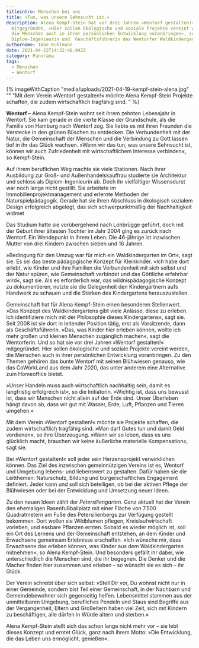 ```yaml
---
titleintro: Menschen bei uns
title: »Tun, was unsere Sehnsucht ist.«
description: Alena Kempf-Stein hat vor drei Jahren »Wentorf gestalten!«
  mitgegründet. »Hier sollen ökologische und soziale Projekte vereint werden,
  die Menschen auch in ihrer persönlichen Entwicklung voranbringen«, so die
  Diplom-Ingenieurin und  Geschäftsführerin des Wentorfer Waldkindergartens
authorname: Imke Kuhlmann
date: 2021-04-22T14:22:48.942Z
category: Panorama
tags:
  - Menschen
  - Wentorf
---
```

{% imageWithCaption "media/uploads/2021-04-19-kempf-stein-alena.jpg" "" "Mit dem Verein »Wentorf gestalten!« möchte Alena Kempf-Stein Projekte schaffen, die zudem wirtschaftlich tragfähig sind.   " %}



**Wentorf –** Alena Kempf-Stein wohnt seit ihrem zehnten Lebensjahr in Wentorf. Sie kam gerade in die vierte Klasse der Grundschule, als die Familie von Hamburg nach Wentorf zog. Sie liebte es mit ihren Freunden die Verstecke in den grünen Büschen zu entdecken. Die Verbundenheit mit der Natur, die Gemeinschaft der Menschen und die Verbindung zu Gott lassen tief in ihr das Glück wachsen. »Wenn wir das tun, was unsere Sehnsucht ist, können wir auch Zufriedenheit mit wirtschaftlichem Interesse verbinden«, so Kempf-Stein. 

Auf ihrem beruflichen Weg machte sie viele Stationen. Nach ihrer Ausbildung zur Groß- und Außenhandelskauffrau studierte sie Architektur und schloss als Diplom-Ingenieurin ab. Doch ihr vielfältiger Wissensdurst war noch lange nicht gestillt. Sie arbeitete im Immobilienprojektmanagement und erlernte Methoden der Naturspielpädagogik. Gerade hat sie ihren Abschluss in ökologisch sozialem Design erfolgreich abgelegt, das sich schwerpunktmäßig der Nachhaltigkeit widmet

Das Studium hatte sie vorübergehend nach Lohbrügge geführt, doch mit der Geburt ihrer ältesten Tochter im Jahr 2004 ging es zurück nach Wentorf. Ein Wendepunkt in ihrem Leben. Die 46-jährige ist inzwischen Mutter von drei Kindern zwischen sieben und 16 Jahren. 

»Bedingung für den Umzug war für mich ein Waldkindergarten im Ort«, sagt sie. Es sei das beste pädagogische Konzept für Kleinkinder. »Ich habe dort erlebt, wie Kinder und ihre Familien die Verbundenheit mit sich selbst und der Natur spüren, wie Gemeinschaft verbindet und das Göttliche erfahrbar wird«, sagt sie. Als es erforderlich war, das wildnispädagogische Konzept zu dokumentieren, nutzte sie die Gelegenheit den Kindergärtnern aufs Handwerk zu schauen und die Stärken des Kindergartens herauszustellen.  

Gemeinschaft hat für Alena Kempf-Stein einen besonderen Stellenwert. »Das Konzept des Waldkindergartens gibt viele Anlässe, diese zu erleben. Ich identifiziere mich mit der Philosophie dieses Kindergartens«, sagt sie. Seit 2008 ist sie dort in leitender Position tätig, erst als Vorsitzende, dann als Geschäftsführerin. »Das, was Kinder hier erleben können, wollte ich mehr großen und kleinen Menschen zugänglich machen«, sagt die Wentorferin. Und so hat sie vor drei Jahren »Wentorf gestalten!« mitgegründet. Hier sollen ökologische und soziale Projekte vereint werden, die Menschen auch in ihrer persönlichen Entwicklung voranbringen. Zu den Themen gehören das bunte Wentorf mit seinen Blühwiesen genauso, wie das CoWorkLand aus dem Jahr 2020, das unter anderem eine Alternative zum Homeoffice bietet. 

»Unser Handeln muss auch wirtschaftlich nachhaltig sein, damit es langfristig erfolgreich ist«, so die Initiatorin. »Wichtig ist, dass uns bewusst ist, dass wir Menschen nicht allein auf der Erde sind. Unser Überleben hängt davon ab, dass wir gut mit Wasser, Erde, Luft, Pflanzen und Tieren umgehen.«

Mit dem Verein »Wentorf gestalten!« möchte sie Projekte schaffen, die zudem wirtschaftlich tragfähig sind. »Man darf Gutes tun und damit Geld verdienen«, so ihre Überzeugung. »Wenn wir so leben, dass es uns glücklich macht, brauchen wir keine äußerliche materielle Kompensation«, sagt sie. 

Bei »Wentorf gestalten!« soll jeder sein Herzensprojekt verwirklichen können. Das Ziel des inzwischen gemeinnützigen Vereins ist es, Wentorf und Umgebung lebens- und liebenswert zu gestalten. Dafür haben sie die Leitthemen: Naturschutz, Bildung und bürgerschaftliches Engagement definiert. Jeder kann und soll sich beteiligen, ob bei der aktiven Pflege der Blühwiesen oder bei der Entwicklung und Umsetzung neuer Ideen. 

Zu den neuen Ideen zählt der *Petersiliengarten.* Ganz aktuell hat der Verein den ehemaligen Rasenfußballplatz mit einer Fläche von 7.500 Quadratmetern am Fuße des Petersilienbergs zur Verfügung gestellt bekommen. Dort wollen sie Wildblumen pflegen, Kreislaufwirtschaft vorleben, und essbare Pflanzen ernten. Sobald es wieder möglich ist, soll ein Ort des Lernens und der Gemeinschaft entstehen, an dem Kinder und Erwachsene gemeinsam Erlebnisse erschaffen. »Ich wünsche mir, dass Erwachsene das erleben können, was Kinder aus dem Waldkindergarten mitnehmen«, so Alena Kempf-Stein. Und besonders gefällt ihr dabei, wie unterschiedlich die Menschen sind, die ihr begegnen. Die Denker und die Macher finden hier zusammen und erleben – so wünscht sie es sich – ihr Glück. 

Der Verein schreibt über sich selbst: »Stell Dir vor, Du wohnst nicht nur in einer Gemeinde, sondern bist Teil einer Gemeinschaft, in der Nachbarn und Gemeindebewohner sich gegenseitig helfen. Lebensmittel stammen aus der unmittelbaren Umgebung, berufliches Pendeln und Staus sind Begriffe aus der Vergangenheit, Eltern und Großeltern haben viel Zeit, sich mit Kindern zu beschäftigen, alle dürfen in Würde altern und sterben.« 

Alena Kempf-Stein stellt sich das schon lange nicht mehr vor – sie lebt dieses Konzept und erntet Glück, ganz nach ihrem Motto: »Die Entwicklung, die das Leben uns ermöglicht, genießen«.